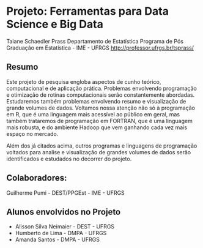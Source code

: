 # Projeto: Ferramentas para Data Science e Big Data

Taiane Schaedler Prass
Departamento de Estatística
Programa de Pós Graduação em Estatística - IME - UFRGS
http://professor.ufrgs.br/tsprass/

## Resumo
Este projeto de pesquisa engloba aspectos de cunho teórico, computacional e de aplicação prática. Problemas envolvendo programação e otimização de rotinas computacionais serão constantemente abordadas. Estudaremos também problemas envolvendo resumo e visualização de grande volumes de dados. Voltamos nossa atenção não só à programação em R, que é uma linguagem mais acessível ao público em geral, mas também trataremos de programação em FORTRAN, que é uma linguagem mais robusta, e do ambiente Hadoop que vem ganhando cada vez mais espaço no mercado. 

Além dos já citados acima, outros programas e linguagens de programação voltados para analise e visualização de grandes volumes de dados serão identificados e estudados no decorrer do projeto.


## Colaboradores:

Guilherme Pumi - DEST/PPGEst - IME - UFRGS


## Alunos envolvidos no Projeto

* Alisson Silva Neimaier - DEST - UFRGS
* Humberto de Lima - DMPA - UFRGS
* Amanda Santos - DMPA - UFRGS


